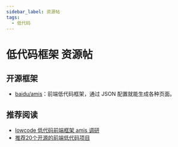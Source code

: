 ```yaml
---
sidebar_label: 资源帖
tags:
  - 低代码
---
```


# 低代码框架 资源帖

## 开源框架

- [baidu/amis](https://github.com/baidu/amis)：前端低代码框架，通过 JSON 配置就能生成各种页面。

## 推荐阅读

- [lowcode 低代码前端框架 amis 调研](https://juejin.cn/post/7005483831998283812)
- [推荐20个开源的前端低代码项目](https://juejin.cn/post/7164694758588153863)
